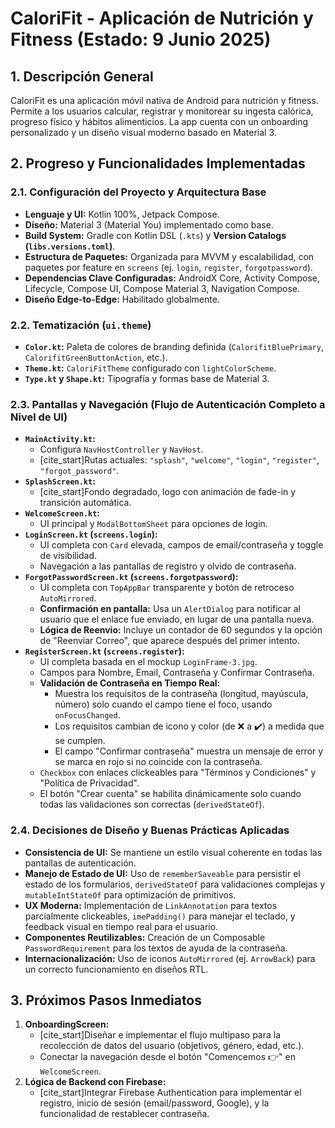 # CaloriFit - Aplicación de Nutrición y Fitness (Estado: 9 Junio 2025)

## 1. Descripción General
CaloriFit es una aplicación móvil nativa de Android para nutrición y fitness. Permite a los usuarios calcular, registrar y monitorear su ingesta calórica, progreso físico y hábitos alimenticios. La app cuenta con un onboarding personalizado y un diseño visual moderno basado en Material 3.

## 2. Progreso y Funcionalidades Implementadas

### 2.1. Configuración del Proyecto y Arquitectura Base
* **Lenguaje y UI:** Kotlin 100%, Jetpack Compose.
* **Diseño:** Material 3 (Material You) implementado como base.
* **Build System:** Gradle con Kotlin DSL (`.kts`) y **Version Catalogs (`libs.versions.toml`)**.
* **Estructura de Paquetes:** Organizada para MVVM y escalabilidad, con paquetes por feature en `screens` (ej. `login`, `register`, `forgotpassword`).
* **Dependencias Clave Configuradas:** AndroidX Core, Activity Compose, Lifecycle, Compose UI, Compose Material 3, Navigation Compose.
* **Diseño Edge-to-Edge:** Habilitado globalmente.

### 2.2. Tematización (`ui.theme`)
* **`Color.kt`:** Paleta de colores de branding definida (`CalorifitBluePrimary`, `CalorifitGreenButtonAction`, etc.).
* **`Theme.kt`:** `CaloriFitTheme` configurado con `lightColorScheme`.
* **`Type.kt` y `Shape.kt`:** Tipografía y formas base de Material 3.

### 2.3. Pantallas y Navegación (Flujo de Autenticación Completo a Nivel de UI)
* **`MainActivity.kt`:**
    * Configura `NavHostController` y `NavHost`.
    * [cite_start]Rutas actuales: `"splash"`, `"welcome"`, `"login"`, `"register"`, `"forgot_password"`. 
* **`SplashScreen.kt`:**
    * [cite_start]Fondo degradado, logo con animación de fade-in y transición automática. 
* **`WelcomeScreen.kt`:**
    * UI principal y `ModalBottomSheet` para opciones de login.
* **`LoginScreen.kt` (`screens.login`):**
    * UI completa con `Card` elevada, campos de email/contraseña y toggle de visibilidad.
    * Navegación a las pantallas de registro y olvido de contraseña.
* **`ForgotPasswordScreen.kt` (`screens.forgotpassword`):**
    * UI completa con `TopAppBar` transparente y botón de retroceso `AutoMirrored`.
    * **Confirmación en pantalla:** Usa un `AlertDialog` para notificar al usuario que el enlace fue enviado, en lugar de una pantalla nueva.
    * **Lógica de Reenvío:** Incluye un contador de 60 segundos y la opción de "Reenviar Correo", que aparece después del primer intento.
* **`RegisterScreen.kt` (`screens.register`):**
    * UI completa basada en el mockup `LoginFrame-3.jpg`.
    * Campos para Nombre, Email, Contraseña y Confirmar Contraseña.
    * **Validación de Contraseña en Tiempo Real:**
        * Muestra los requisitos de la contraseña (longitud, mayúscula, número) solo cuando el campo tiene el foco, usando `onFocusChanged`.
        * Los requisitos cambian de icono y color (de ❌ a ✔️) a medida que se cumplen.
        * El campo "Confirmar contraseña" muestra un mensaje de error y se marca en rojo si no coincide con la contraseña.
    * `Checkbox` con enlaces clickeables para "Términos y Condiciones" y "Política de Privacidad".
    * El botón "Crear cuenta" se habilita dinámicamente solo cuando todas las validaciones son correctas (`derivedStateOf`).

### 2.4. Decisiones de Diseño y Buenas Prácticas Aplicadas
* **Consistencia de UI:** Se mantiene un estilo visual coherente en todas las pantallas de autenticación.
* **Manejo de Estado de UI:** Uso de `rememberSaveable` para persistir el estado de los formularios, `derivedStateOf` para validaciones complejas y `mutableIntStateOf` para optimización de primitivos.
* **UX Moderna:** Implementación de `LinkAnnotation` para textos parcialmente clickeables, `imePadding()` para manejar el teclado, y feedback visual en tiempo real para el usuario.
* **Componentes Reutilizables:** Creación de un Composable `PasswordRequirement` para los textos de ayuda de la contraseña.
* **Internacionalización:** Uso de iconos `AutoMirrored` (ej. `ArrowBack`) para un correcto funcionamiento en diseños RTL.

## 3. Próximos Pasos Inmediatos
1.  **OnboardingScreen:**
    * [cite_start]Diseñar e implementar el flujo multipaso para la recolección de datos del usuario (objetivos, género, edad, etc.). 
    * Conectar la navegación desde el botón "Comencemos 👉" en `WelcomeScreen`.
2.  **Lógica de Backend con Firebase:**
    * [cite_start]Integrar Firebase Authentication para implementar el registro, inicio de sesión (email/password, Google), y la funcionalidad de restablecer contraseña.